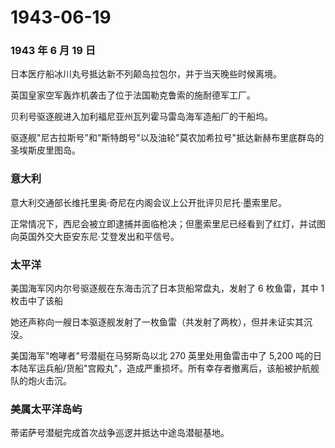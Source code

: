 # 1943-06-19

### 1943 年 6 月 19 日

日本医疗船冰川丸号抵达新不列颠岛拉包尔，并于当天晚些时候离境。

英国皇家空军轰炸机袭击了位于法国勒克鲁索的施耐德军工厂。

贝利号驱逐舰进入加利福尼亚州瓦列霍马雷岛海军造船厂的干船坞。

驱逐舰"尼古拉斯号"和"斯特朗号"以及油轮"莫农加希拉号"抵达新赫布里底群岛的圣埃斯皮里图岛。

### 意大利

意大利交通部长维托里奥·奇尼在内阁会议上公开批评贝尼托·墨索里尼。

正常情况下，西尼会被立即逮捕并面临枪决；但墨索里尼已经看到了红灯，并试图向英国外交大臣安东尼·艾登发出和平信号。

### 太平洋

美国海军冈内尔号驱逐舰在东海击沉了日本货船常盘丸，发射了 6 枚鱼雷，其中
1 枚击中了该船

她还声称向一艘日本驱逐舰发射了一枚鱼雷（共发射了两枚），但并未证实其沉没。

美国海军"咆哮者"号潜艇在马努斯岛以北 270 英里处用鱼雷击中了 5,200
吨的日本陆军运兵船/货船"宫殿丸"，造成严重损坏。所有幸存者撤离后，该船被护航舰队的炮火击沉。

### 美属太平洋岛屿

蒂诺萨号潜艇完成首次战争巡逻并抵达中途岛潜艇基地。